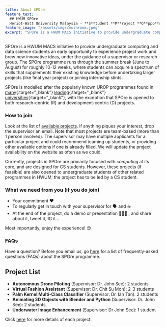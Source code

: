 ```yaml
---
title: About SPOre
feature_text: |
  ## HWUM SPOre
  Heriot-Watt University Malaysia - **S**tudent **P**roject **O**ppo**r**tuniti**e**s
feature_image: "/assets/imgs/mushroom.jpeg"
excerpt: "SPOre is a HWUM MACS initiative to provide undergraduate computing and data science students an early opportunity to experience project work and brew new innovative ideas, under the guidance of a supervisor or research group. The SPOre programme runs through the summer break (June to August), where students can acquire a spectrum of skills that supplements their existing knowledge before undertaking larger projects (like group-based projects or final year project) or joining internship stints. SPOre is modelled after the popularly known UROP programmes found in many leading universities, with the exception that it is open to both research-oriented and development-oriented projects."
---
```


SPOre is a HWUM MACS initiative to provide undergraduate computing and data science students an early opportunity to experience project work and brew new innovative ideas, under the guidance of a supervisor or research group. The SPOre programme runs through the summer break (June to August) for roughly 10-12 weeks, where students can acquire a spectrum of skills that supplements their existing knowledge before undertaking larger projects (like final year project) or joining internship stints.

SPOre is modelled after the popularly known UROP programmes found in [many](http://teaching.eng.cam.ac.uk/content/undergraduate-research-opportunities-programme-urop){:target="_blank"} [leading](https://www.ntu.edu.sg/mse/admissions/undergraduates/current-students/research-scheme/urop){:target="_blank"} [universities](https://www.imperial.ac.uk/urop){:target="_blank"}, with the exception that SPOre is opened to both research-centric (R) and development-centric (D) projects.

### How to join

Look at the list of [available projects](/projects/). If anything piques your interest, drop the supervisor an email. Note that most projects are team-based (more than 1 person involved). The supervisor may have multiple applicants for a particular project and could recommend teaming up students, or providing other available options if one is already filled. We will update the project availability on the website as often as we could.

Currently, projects in SPOre are primarily focused with _computing_ at its core, and are designed for CS students. However, these projects (if feasible) are also opened to undergraduate students of other related programmes in HWUM; the project has to be led by a CS student.


### What we need from you (if you do join)

- Your commitment ❤️
- To regularly get in touch with your supervisor for 🗣️ and ☕
- At the end of the project, do a demo or presentation 👩🏻‍🏫 , and share about it, tweet it, IG it...

Most importantly, enjoy the experience! 😊

### FAQs

Have a question? Before you email us, go [here](/faqs/) for a list of frequently-asked questions (FAQs) about the SPOre programme.


## Project List

- **Autonomous Drone Piloting** (Supervisor: Dr. John See): 2 students
- **Virtual Fashion Assistant** (Supervisor: Dr. Chit Su Mon): 2-3 students
- **Palm Kernel Multi-Class Classifier** (Supervisor: Dr. Ian Tan): 2 students
- **Animating 3D Objects with Blender and Python** (Supervisor: Dr. John See): 2 students
- **Underwater Image Enhancement** (Supervisor: Dr John See): 1 student

Click [here](/projects/) for more details of each project.
